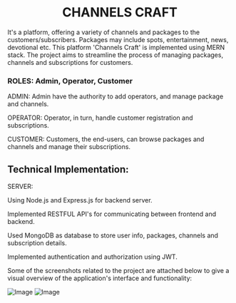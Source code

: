 <h1 align = "center">CHANNELS CRAFT</h1>
<p>It's a platform, offering a variety of channels and packages to the customers/subscribers. Packages may include spots, entertainment, news, devotional etc.
 This platform 'Channels Craft' is implemented using MERN stack. The project aims to streamline the process of managing packages, channels and subscriptions for customers.</p> 

<h3>ROLES: Admin, Operator, Customer</h3>
<p>ADMIN: Admin have the authority to add operators, and manage package and channels.</p>
<p>OPERATOR: Operator, in turn, handle customer registration and subscriptions.</p>
<p>CUSTOMER: Customers, the end-users, can browse packages and channels and manage their subscriptions.</p>

<h2>Technical Implementation:</h2>
<p>SERVER:</p>
<p>Using Node.js and Express.js for backend server.</p>
<p>Implemented RESTFUL API's for communicating between frontend and backend.</p>
<p>Used MongoDB as database to store user info, packages, channels and subscription details.</p>
<p>Implemented authentication and authorization using JWT.</p>


<p>Some of the screenshots related to the project are attached below to give a visual overview of the application's interface and functionality:</p>

![Image](https://github.com/user-attachments/assets/d1264133-c55e-4249-9d8a-c258dcf447e3)
![Image](https://github.com/user-attachments/assets/a4f89ef8-e374-4293-937c-6526657bbbdc)
